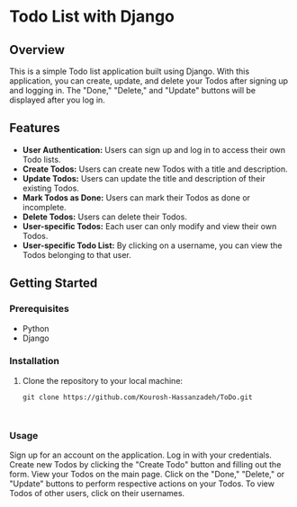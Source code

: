 # Todo List with Django

## Overview

This is a simple Todo list application built using Django. With this application, you can create, update, and delete your Todos after signing up and logging in. The "Done," "Delete," and "Update" buttons will be displayed after you log in.

## Features

- **User Authentication:** Users can sign up and log in to access their own Todo lists.
- **Create Todos:** Users can create new Todos with a title and description.
- **Update Todos:** Users can update the title and description of their existing Todos.
- **Mark Todos as Done:** Users can mark their Todos as done or incomplete.
- **Delete Todos:** Users can delete their Todos.
- **User-specific Todos:** Each user can only modify and view their own Todos.
- **User-specific Todo List:** By clicking on a username, you can view the Todos belonging to that user.

## Getting Started

### Prerequisites

- Python
- Django

### Installation

1. Clone the repository to your local machine:

   ```shell
   git clone https://github.com/Kourosh-Hassanzadeh/ToDo.git



### Usage
Sign up for an account on the application.
Log in with your credentials.
Create new Todos by clicking the "Create Todo" button and filling out the form.
View your Todos on the main page.
Click on the "Done," "Delete," or "Update" buttons to perform respective actions on your Todos.
To view Todos of other users, click on their usernames.
